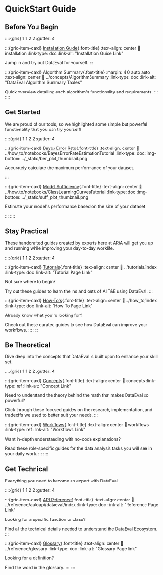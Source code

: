 # QuickStart Guide

<!-- SECTION START | Quick, beginner friendly guides as eye catchers. Not a
part of Diataxis -->

## Before You Begin

::::{grid} 1 1 2 2
:gutter: 4

:::{grid-item-card} [Installation Guide](installation.md){.font-title}
:text-align: center
:link: installation
:link-type: doc
:link-alt: "Installation Guide Link"

Jump in and try out DataEval for yourself.
:::

:::{grid-item-card} [Algorithm Summary](../concepts/AlgorithmSummary.md){.font-title}
:margin: 4 0 auto auto
:text-align: center
:link: ../concepts/AlgorithmSummary
:link-type: doc
:link-alt: "DataEval Algorithm Summary Tables"

Quick overview detailing each algorithm's functionality and requirements.
:::
::::

## Get Started

We are proud of our tools, so we highlighted some simple but powerful
functionality that you can try yourself!

::::{grid} 1 1 2 2
:gutter: 4

:::{grid-item-card} [Bayes Error Rate](../how_to/notebooks/BayesErrorRateEstimationTutorial.ipynb){.font-title}
:text-align: center
:link: ../how_to/notebooks/BayesErrorRateEstimationTutorial
:link-type: doc
:img-bottom: ../_static/ber_plot_thumbnail.png

Accurately calculate the maximum performance of your dataset.

<!-- We want to show visualizations of tutorials to peak the interest of a
     potential user. Might be good to add a BER graph that a user would need
     (not necessarily from tutorial) i.e. A Graph with training accuracy curve,
     and a BER line (similar to sufficiency) -->

:::

:::{grid-item-card} [Model Sufficiency](../how_to/notebooks/ClassLearningCurvesTutorial.ipynb){.font-title}
:text-align: center
:link: ../how_to/notebooks/ClassLearningCurvesTutorial
:link-type: doc
:img-bottom: ../_static/suff_plot_thumbnail.png

Estimate your model's performance based on the size of your dataset

<!-- We should add a datasets blobs image here with the divergence -->
:::
::::

<!-- SECTION END -->

<!-- SECTION START | "In Action" of Diataxis framework-->

## Stay Practical

These handcrafted guides created by experts here at ARiA will get you up and
running while improving your day-to-day worklife.

::::{grid} 1 1 2 2
:gutter: 4

:::{grid-item-card} [Tutorials](../tutorials/index.md){.font-title}
:text-align: center
:link: ../tutorials/index
:link-type: doc
:link-alt: "Tutorial Page Link"

Not sure where to begin?

Try out these guides to learn the ins and outs of AI T&E using DataEval.
:::

:::{grid-item-card} [How-To's](../how_to/index.md){.font-title}
:text-align: center
:link: ../how_to/index
:link-type: doc
:link-alt: "How To Page Link"

Already know what you're looking for?

Check out these curated guides to see how DataEval can improve your workflows.
:::
::::

<!-- SECTION END -->

<!-- SECTION START | "In cognition (theory)" of Diataxis framework -->

<!-- Split acquisition (learning) and application (practice) since multiple
     types of explanation -->

<!-- SUBSECTION START | Explanations -->

## Be Theoretical

Dive deep into the concepts that DataEval is built upon to enhance your skill
set.

::::{grid} 1 1 2 2
:gutter: 4

:::{grid-item-card} [Concepts](../concepts/index.md#concepts){.font-title}
:text-align: center
:link: concepts
:link-type: ref
:link-alt: "Concept Link"

Need to understand the theory behind the math that makes DataEval so powerful?

Click through these focused guides on the research, implementation, and
tradeoffs we used to better suit your needs.
:::

:::{grid-item-card} [Workflows](../concepts/index.md#workflows){.font-title}
:text-align: center
:link: workflows
:link-type: ref
:link-alt: "Workflows Link"

Want in-depth understanding with no-code explanations?

Read these role-specific guides for the data analysis tasks you will see in
your daily work.
:::
::::

<!-- SUBSECTION END -->

<!-- SUBSECTION START | Reference -->
## Get Technical

Everything you need to become an expert with DataEval.

::::{grid} 1 1 2 2
:gutter: 4

:::{grid-item-card} [API Reference](../reference/autoapi/dataeval/index.rst){.font-title}
:text-align: center
:link: ../reference/autoapi/dataeval/index
:link-type: doc
:link-alt: "Reference Page Link"

Looking for a specific function or class?

Find all the technical details needed to understand the DataEval Ecosystem.
:::

:::{grid-item-card} [Glossary](../reference/glossary.md){.font-title}
:text-align: center
:link: ../reference/glossary
:link-type: doc
:link-alt: "Glossary Page link"

Looking for a definition?

Find the word in the glossary.
:::
::::
<!-- SUBSECTION END -->

<!-- SECTION END -->
